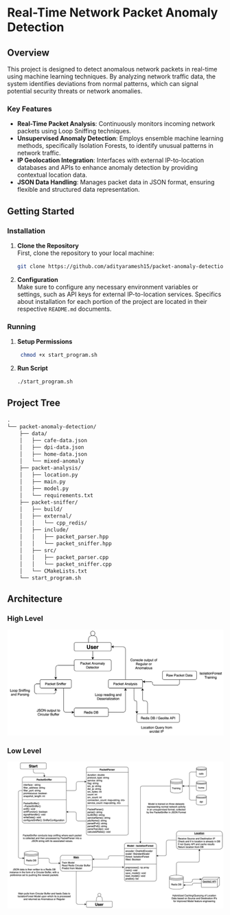 # Real-Time Network Packet Anomaly Detection

## Overview

This project is designed to detect anomalous network packets in real-time using machine learning techniques. By analyzing network traffic data, the system identifies deviations from normal patterns, which can signal potential security threats or network anomalies.

### Key Features

- **Real-Time Packet Analysis**: Continuously monitors incoming network packets using Loop Sniffing techniques.
- **Unsupervised Anomaly Detection**: Employs ensemble machine learning methods, specifically Isolation Forests, to identify unusual patterns in network traffic.
- **IP Geolocation Integration**: Interfaces with external IP-to-location databases and APIs to enhance anomaly detection by providing contextual location data.
- **JSON Data Handling**: Manages packet data in JSON format, ensuring flexible and structured data representation.

## Getting Started

### Installation

1. **Clone the Repository**  
   First, clone the repository to your local machine:

   ```bash
   git clone https://github.com/adityaramesh15/packet-anomaly-detection
   ```

2. **Configuration**  
   Make sure to configure any necessary environment variables or settings, such as API keys for external IP-to-location services. Specifics about installation for each portion of the project are located in their respective `README.md` documents.

### Running

1. **Setup Permissions**
    ```bash
     chmod +x start_program.sh
    ```
2. **Run Script**

   ```bash
   ./start_program.sh
   ```


## Project Tree
```
.
└── packet-anomaly-detection/
    ├── data/
    │   ├── cafe-data.json
    │   ├── dpi-data.json
    │   ├── home-data.json
    │   └── mixed-anomaly
    ├── packet-analysis/
    │   ├── location.py
    │   ├── main.py
    │   ├── model.py
    │   └── requirements.txt
    ├── packet-sniffer/
    │   ├── build/
    │   ├── external/
    │   │   └── cpp_redis/
    │   ├── include/
    │   │   ├── packet_parser.hpp
    │   │   └── packet_sniffer.hpp
    │   ├── src/
    │   │   ├── packet_parser.cpp
    │   │   └── packet_sniffer.cpp
    │   └── CMakeLists.txt
    └── start_program.sh
```

## Architecture

### High Level
![high level](./images/high-level.png)

### Low Level
![low level](./images/low-level.png)